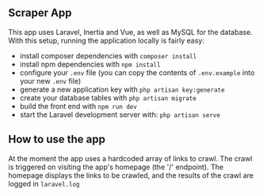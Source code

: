 ## Scraper App

This app uses Laravel, Inertia and Vue, as well as MySQL for the database.
With this setup, running the application locally is fairly easy:

- install composer dependencies with `composer install`
- install npm dependencies with `npm install`
- configure your `.env` file (you can copy the contents of `.env.example` into your new `.env` file)
- generate a new application key with `php artisan key:generate`
- create your database tables with `php artisan migrate`
- build the front end with `npm run dev`
- start the Laravel development server with: `php artisan serve`

## How to use the app
At the moment the app uses a hardcoded array of links to crawl.
The crawl is triggered on visiting the app's homepage (the '/' endpoint).
The homepage displays the links to be crawled, and the results of the crawl are logged in `laravel.log`
